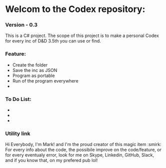 <h1>Welcom to the Codex repository: </h1> 
<h3>Version - 0.3</h3>

<p>
This is a C# project.
The scope of this project is to make a personal Codex for every inc of D&D 3.5th you can use or find.
</p>

<h3>Feature:</h3>
  <ul>
    <li>Create the folder</li>
    <li>Save the inc as JSON</li>
    <li>Program as portable</li>
    <li>Run of the program everywhere</li>
    <li></li>
  </ul>
  
 <h3>To Do List:</h3>
  <ul>
    <li></li>
    <li></li>
    <li></li>
  </ul>
  
<h3>Utility link</h3>
<p>Hi Everybody, I'm Mark! and I'm the proud creator of this magic item :smirk:
For every info about the code, the possibile improve on the code/feature, or for every eventualy error, look for me on
Skype, Linkedin, GitHub, Slack, and if you know that, on my prefered pub lol!</p>
